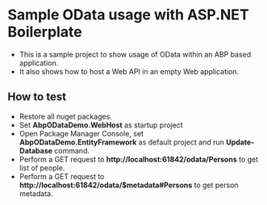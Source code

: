 # Sample OData usage with ASP.NET Boilerplate

* This is a sample project to show usage of OData within an ABP based application.
* It also shows how to host a Web API in an empty Web application.

## How to test

* Restore all nuget packages.
* Set __AbpODataDemo.WebHost__ as startup project
* Open Package Manager Console, set __AbpODataDemo.EntityFramework__ as default project and run __Update-Database__ command.
* Perform a GET request to __http://localhost:61842/odata/Persons__ to get list of people.
* Perform a GET request to __http://localhost:61842/odata/$metadata#Persons__ to get person metadata.
